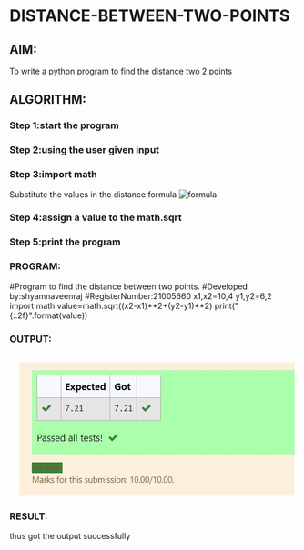 # DISTANCE-BETWEEN-TWO-POINTS

## AIM:
To write a python program to find the distance two 2 points
## ALGORITHM:
### Step 1:start the program  
### Step 2:using the user given input 
### Step 3:import math 
Substitute the values in the distance formula  ![formula](/formula.jpg)
### Step 4:assign a value to the math.sqrt 
### Step 5:print the program 
### PROGRAM:
#Program to find the distance between two points.
#Developed by:shyamnaveenraj 
#RegisterNumber:21005660
x1,x2=10,4
y1,y2=6,2
import math
value=math.sqrt((x2-x1)**2+(y2-y1)**2)
print("{:.2f}".format(value))
  


### OUTPUT:
![](unknown.jpg)



### RESULT:
thus got the output successfully
